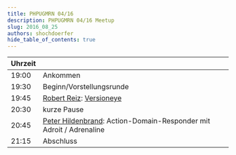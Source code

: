```yaml
---
title: PHPUGMRN 04/16
description: PHPUGMRN 04/16 Meetup
slug: 2016_08_25
authors: shochdoerfer
hide_table_of_contents: true
---
```


| Uhrzeit |                                                                                             | 
|---------|---------------------------------------------------------------------------------------------|
| 19:00   | Ankommen                                                                                    |
| 19:30   | Beginn/Vorstellungsrunde                                                                    |
| 19:45   | [Robert Reiz](https://twitter.com/RobertReiz): [Versioneye](https://www.versioneye.com/de/) |
| 20:30   | kurze Pause                                                                                 |
| 20:45   | [Peter Hildenbrand](https://twitter.com/dropdevcoding): Action-Domain-Responder mit Adroit / Adrenaline                      |
| 21:15   | Abschluss                                                                                   |
